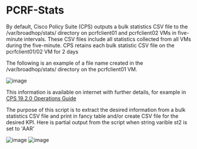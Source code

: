 # PCRF-Stats
By default, Cisco Policy Suite (CPS) outputs a bulk statistics CSV file to the /var/broadhop/stats/ directory 
on pcrfclient01 and pcrfclient02 VMs in five-minute intervals. These CSV files include all statistics collected 
from all VMs during the five-minute. CPS retains each bulk statistic CSV file on the pcrfclient01/02 VM for 2 days

The following is an example of a file name created in the /var/broadhop/stats/ directory on the pcrfclient01 VM.

![image](https://user-images.githubusercontent.com/47313728/74007041-3aaf9780-4932-11ea-9ad4-db69bdfc45d3.png)
        
This information is available on internet with further details, for example in 
[CPS 19.2.0 Operations Guide](https://www.cisco.com/c/en/us/td/docs/wireless/quantum-policy-suite/R19-2-0/CPS19-2-0OperationsGuide/CPS18-1-0OperationsGuide_chapter_01000.html)

The purpose of this script is to extract the desired information from a bulk statistics CSV file and print in fancy table and/or create CSV file for the desired KPI. Here is partial output from the script when string varible st2 is set to 'AAR'

![image](https://user-images.githubusercontent.com/47313728/74006158-a9d7bc80-492f-11ea-93fe-2b8a64a6620f.png) 
![image](https://user-images.githubusercontent.com/47313728/74008720-6d5b8f00-4936-11ea-9e3f-af3757ae8ca9.png)
